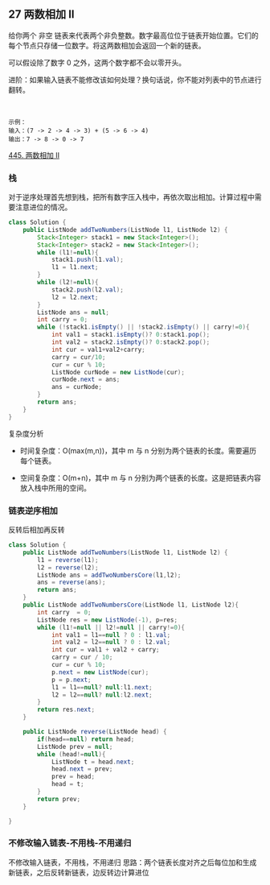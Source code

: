 ## 27 两数相加 II

给你两个 非空 链表来代表两个非负整数。数字最高位位于链表开始位置。它们的每个节点只存储一位数字。将这两数相加会返回一个新的链表。

可以假设除了数字 0 之外，这两个数字都不会以零开头。

进阶：如果输入链表不能修改该如何处理？换句话说，你不能对列表中的节点进行翻转。

 
```
示例：
输入：(7 -> 2 -> 4 -> 3) + (5 -> 6 -> 4)
输出：7 -> 8 -> 0 -> 7
```

[445. 两数相加 II](https://leetcode-cn.com/problems/add-two-numbers-ii/)


### 栈

对于逆序处理首先想到栈，把所有数字压入栈中，再依次取出相加。计算过程中需要注意进位的情况。

```java
class Solution {
    public ListNode addTwoNumbers(ListNode l1, ListNode l2) {
        Stack<Integer> stack1 = new Stack<Integer>();
        Stack<Integer> stack2 = new Stack<Integer>();
        while (l1!=null){
            stack1.push(l1.val);
            l1 = l1.next;
        }
        while (l2!=null){
            stack2.push(l2.val);
            l2 = l2.next;
        }
        ListNode ans = null;
        int carry = 0;
        while (!stack1.isEmpty() || !stack2.isEmpty() || carry!=0){
            int val1 = stack1.isEmpty()? 0:stack1.pop();
            int val2 = stack2.isEmpty()? 0:stack2.pop();
            int cur = val1+val2+carry;
            carry = cur/10;
            cur = cur % 10;
            ListNode curNode = new ListNode(cur);
            curNode.next = ans;
            ans = curNode;
        }
        return ans;
    }
}
```

复杂度分析

* 时间复杂度：O(max(m,n))，其中 m 与 n 分别为两个链表的长度。需要遍历每个链表。

* 空间复杂度：O(m+n)，其中 m 与 n 分别为两个链表的长度。这是把链表内容放入栈中所用的空间。



### 链表逆序相加

反转后相加再反转

```java
class Solution {
    public ListNode addTwoNumbers(ListNode l1, ListNode l2) {
        l1 = reverse(l1);
        l2 = reverse(l2);
        ListNode ans = addTwoNumbersCore(l1,l2);
        ans = reverse(ans);
        return ans;
    }
    public ListNode addTwoNumbersCore(ListNode l1, ListNode l2){
        int carry  = 0;
        ListNode res = new ListNode(-1), p=res;
        while (l1!=null || l2!=null || carry!=0){
            int val1 = l1==null ? 0 : l1.val;
            int val2 = l2==null ? 0 : l2.val;
            int cur = val1 + val2 + carry;
            carry = cur / 10;
            cur = cur % 10;
            p.next = new ListNode(cur);
            p = p.next;
            l1 = l1==null? null:l1.next;
            l2 = l2==null? null:l2.next;
        }
        return res.next;
    }

    public ListNode reverse(ListNode head) {
        if(head==null) return head;
        ListNode prev = null;
        while (head!=null){
            ListNode t = head.next;
            head.next = prev;
            prev = head;
            head = t;
        }
        return prev;
    }

}
```

### 不修改输入链表-不用栈-不用递归

不修改输入链表，不用栈，不用递归
思路：两个链表长度对齐之后每位加和生成新链表，之后反转新链表，边反转边计算进位
